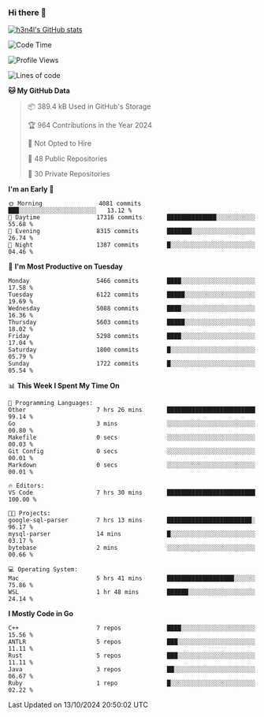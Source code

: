 ### Hi there 👋

[![h3n4l's GitHub stats](https://github-readme-stats.vercel.app/api?username=h3n4l&count_private=true&show_icons=true&theme=radical)](https://github.com/h3n4l/github-readme-stats)

<!--START_SECTION:waka-->
![Code Time](http://img.shields.io/badge/Code%20Time-1%2C960%20hrs%2053%20mins-blue)

![Profile Views](http://img.shields.io/badge/Profile%20Views-0-blue)

![Lines of code](https://img.shields.io/badge/From%20Hello%20World%20I%27ve%20Written-12.0%20million%20lines%20of%20code-blue)

**🐱 My GitHub Data** 

> 📦 389.4 kB Used in GitHub's Storage 
 > 
> 🏆 964 Contributions in the Year 2024
 > 
> 🚫 Not Opted to Hire
 > 
> 📜 48 Public Repositories 
 > 
> 🔑 30 Private Repositories 
 > 
**I'm an Early 🐤** 

```text
🌞 Morning                4081 commits        ███░░░░░░░░░░░░░░░░░░░░░░   13.12 % 
🌆 Daytime                17316 commits       ██████████████░░░░░░░░░░░   55.68 % 
🌃 Evening                8315 commits        ███████░░░░░░░░░░░░░░░░░░   26.74 % 
🌙 Night                  1387 commits        █░░░░░░░░░░░░░░░░░░░░░░░░   04.46 % 
```
📅 **I'm Most Productive on Tuesday** 

```text
Monday                   5466 commits        ████░░░░░░░░░░░░░░░░░░░░░   17.58 % 
Tuesday                  6122 commits        █████░░░░░░░░░░░░░░░░░░░░   19.69 % 
Wednesday                5088 commits        ████░░░░░░░░░░░░░░░░░░░░░   16.36 % 
Thursday                 5603 commits        █████░░░░░░░░░░░░░░░░░░░░   18.02 % 
Friday                   5298 commits        ████░░░░░░░░░░░░░░░░░░░░░   17.04 % 
Saturday                 1800 commits        █░░░░░░░░░░░░░░░░░░░░░░░░   05.79 % 
Sunday                   1722 commits        █░░░░░░░░░░░░░░░░░░░░░░░░   05.54 % 
```


📊 **This Week I Spent My Time On** 

```text
💬 Programming Languages: 
Other                    7 hrs 26 mins       █████████████████████████   99.14 % 
Go                       3 mins              ░░░░░░░░░░░░░░░░░░░░░░░░░   00.80 % 
Makefile                 0 secs              ░░░░░░░░░░░░░░░░░░░░░░░░░   00.03 % 
Git Config               0 secs              ░░░░░░░░░░░░░░░░░░░░░░░░░   00.01 % 
Markdown                 0 secs              ░░░░░░░░░░░░░░░░░░░░░░░░░   00.01 % 

🔥 Editors: 
VS Code                  7 hrs 30 mins       █████████████████████████   100.00 % 

🐱‍💻 Projects: 
google-sql-parser        7 hrs 13 mins       ████████████████████████░   96.17 % 
mysql-parser             14 mins             █░░░░░░░░░░░░░░░░░░░░░░░░   03.17 % 
bytebase                 2 mins              ░░░░░░░░░░░░░░░░░░░░░░░░░   00.66 % 

💻 Operating System: 
Mac                      5 hrs 41 mins       ███████████████████░░░░░░   75.86 % 
WSL                      1 hr 48 mins        ██████░░░░░░░░░░░░░░░░░░░   24.14 % 
```

**I Mostly Code in Go** 

```text
C++                      7 repos             ████░░░░░░░░░░░░░░░░░░░░░   15.56 % 
ANTLR                    5 repos             ███░░░░░░░░░░░░░░░░░░░░░░   11.11 % 
Rust                     5 repos             ███░░░░░░░░░░░░░░░░░░░░░░   11.11 % 
Java                     3 repos             ██░░░░░░░░░░░░░░░░░░░░░░░   06.67 % 
Ruby                     1 repo              █░░░░░░░░░░░░░░░░░░░░░░░░   02.22 % 
```




 Last Updated on 13/10/2024 20:50:02 UTC
<!--END_SECTION:waka-->

